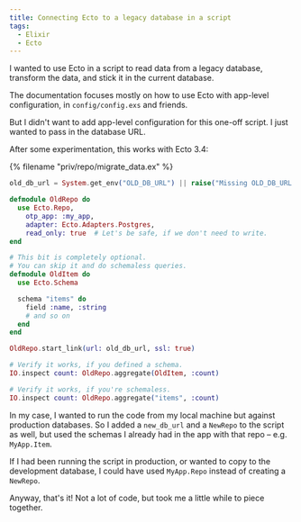 ```yaml
---
title: Connecting Ecto to a legacy database in a script
tags:
  - Elixir
  - Ecto
---
```


I wanted to use Ecto in a script to read data from a legacy database, transform the data, and stick it in the current database.

The documentation focuses mostly on how to use Ecto with app-level configuration, in `config/config.exs` and friends.

But I didn't want to add app-level configuration for this one-off script. I just wanted to pass in the database URL.

After some experimentation, this works with Ecto 3.4:


{% filename "priv/repo/migrate_data.ex" %}
``` elixir
old_db_url = System.get_env("OLD_DB_URL") || raise("Missing OLD_DB_URL!")

defmodule OldRepo do
  use Ecto.Repo,
    otp_app: :my_app,
    adapter: Ecto.Adapters.Postgres,
    read_only: true  # Let's be safe, if we don't need to write.
end

# This bit is completely optional.
# You can skip it and do schemaless queries.
defmodule OldItem do
  use Ecto.Schema

  schema "items" do
    field :name, :string
    # and so on
  end
end

OldRepo.start_link(url: old_db_url, ssl: true)

# Verify it works, if you defined a schema.
IO.inspect count: OldRepo.aggregate(OldItem, :count)

# Verify it works, if you're schemaless.
IO.inspect count: OldRepo.aggregate("items", :count)
```

In my case, I wanted to run the code from my local machine but against production databases. So I added a `new_db_url` and a `NewRepo` to the script as well, but used the schemas I already had in the app with that repo – e.g. `MyApp.Item`.

If I had been running the script in production, or wanted to copy to the development database, I could have used `MyApp.Repo` instead of creating a `NewRepo`.

Anyway, that's it! Not a lot of code, but took me a little while to piece together.
